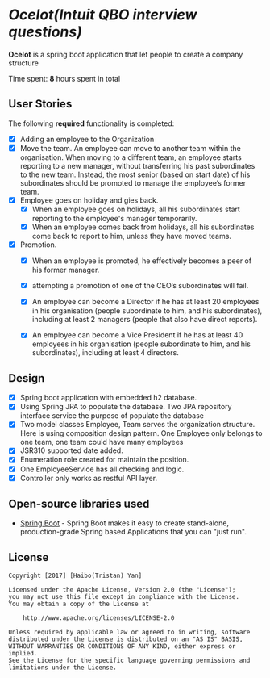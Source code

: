 # *Ocelot(Intuit QBO interview questions)* 

**Ocelot** is a spring boot application that let people to create a company structure 

Time spent: **8** hours spent in total

## User Stories

The following **required** functionality is completed:

* [X] Adding an employee to the Organization
* [X] Move the team. An employee can move to another team  within the organisation. When moving to a different team, an employee starts reporting to a new manager, without transferring his past subordinates to the new team. Instead, the most senior (based on start date) of his subordinates should be promoted to manage the employee’s former team.
* [X] Employee goes on holiday and gies back. 
  * [X] When an employee goes on holidays, all his subordinates start reporting to the employee's manager temporarily. 
  * [X] When an employee comes back from holidays, all his subordinates come back to report to him, unless they have moved teams.
* [X] Promotion.
  * [X] When an employee is promoted, he effectively becomes a peer of his former manager.
  * [X] attempting a promotion of one of the CEO’s subordinates will fail. 
  * [X] An employee can become a Director if he has at least 20 employees in his organisation (people subordinate to him, and his subordinates), including at least 2 managers (people that also have direct reports). 
  * [X] An employee can become a Vice President if he has at least 40 employees in his organisation (people subordinate to him, and his subordinates), including at least 4 directors. 


## Design
* [X] Spring boot application with embedded h2 database.
* [X] Using Spring JPA to populate the database. Two JPA repository interface service the purpose of populate the database
* [X] Two model classes Employee, Team serves the organization structure. Here is using composition design pattern. One Employee only belongs to one team, one team could have many employees
* [X] JSR310 supported date added. 
* [X] Enumeration role created for maintain the position.
* [X] One EmployeeService has all checking and logic.
* [X] Controller only works as restful API layer.

## Open-source libraries used

- [Spring Boot](https://projects.spring.io/spring-boot/) - Spring Boot makes it easy to create stand-alone, production-grade Spring based Applications that you can "just run".

## License

    Copyright [2017] [Haibo(Tristan) Yan]

    Licensed under the Apache License, Version 2.0 (the "License");
    you may not use this file except in compliance with the License.
    You may obtain a copy of the License at

        http://www.apache.org/licenses/LICENSE-2.0

    Unless required by applicable law or agreed to in writing, software
    distributed under the License is distributed on an "AS IS" BASIS,
    WITHOUT WARRANTIES OR CONDITIONS OF ANY KIND, either express or implied.
    See the License for the specific language governing permissions and
    limitations under the License.
    
   

